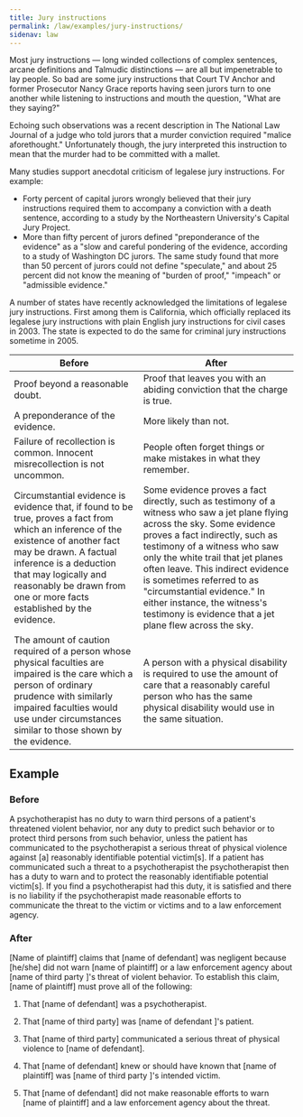 ```yaml
---
title: Jury instructions
permalink: /law/examples/jury-instructions/
sidenav: law
---
```


Most jury instructions — long winded collections of complex sentences, arcane definitions and Talmudic distinctions — are all but impenetrable to lay people. So bad are some jury instructions that Court TV Anchor and former Prosecutor Nancy Grace reports having seen jurors turn to one another while listening to instructions and mouth the question, "What are they saying?"

Echoing such observations was a recent description in The National Law Journal of a judge who told jurors that a murder conviction required "malice aforethought." Unfortunately though, the jury interpreted this instruction to mean that the murder had to be committed with a mallet.

Many studies support anecdotal criticism of legalese jury instructions. For example:

- Forty percent of capital jurors wrongly believed that their jury instructions required them to accompany a conviction with a death sentence, according to a study by the Northeastern University's Capital Jury Project.
- More than fifty percent of jurors defined "preponderance of the evidence" as a "slow and careful pondering of the evidence, according to a study of Washington DC jurors. The same study found that more than 50 percent of jurors could not define "speculate," and about 25 percent did not know the meaning of "burden of proof," "impeach" or "admissible evidence."

A number of states have recently acknowledged the limitations of legalese jury instructions. First among them is California, which officially replaced its legalese jury instructions with plain English jury instructions for civil cases in 2003\. The state is expected to do the same for criminal jury instructions sometime in 2005.

Before | After
--- | ---
Proof beyond a reasonable doubt. | Proof that leaves you with an abiding conviction that the charge is true.
A preponderance of the evidence. | More likely than not.
Failure of recollection is common. Innocent misrecollection is not uncommon. | People often forget things or make mistakes in what they remember.
Circumstantial evidence is evidence that, if found to be true, proves a fact from which an inference of the existence of another fact may be drawn. A factual inference is a deduction that may logically and reasonably be drawn from one or more facts established by the evidence. | Some evidence proves a fact directly, such as testimony of a witness who saw a jet plane flying across the sky. Some evidence proves a fact indirectly, such as testimony of a witness who saw only the white trail that jet planes often leave. This indirect evidence is sometimes referred to as "circumstantial evidence." In either instance, the witness's testimony is evidence that a jet plane flew across the sky.
The amount of caution required of a person whose physical faculties are impaired is the care which a person of ordinary prudence with similarly impaired faculties would use under circumstances similar to those shown by the evidence.  | A person with a physical disability is required to use the amount of care that a reasonably careful person who has the same physical disability would use in the same situation.

## Example

### Before

A psychotherapist has no duty to warn third persons of a patient's threatened violent behavior, nor any duty to predict such behavior or to protect third persons from such behavior, unless the patient has communicated to the psychotherapist a serious threat of physical violence against [a] reasonably identifiable potential victim[s]. If a patient has communicated such a threat to a psychotherapist the psychotherapist then has a duty to warn and to protect the reasonably identifiable potential victim[s]. If you find a psychotherapist had this duty, it is satisfied and there is no liability if the psychotherapist made reasonable efforts to communicate the threat to the victim or victims and to a law enforcement agency.

### After

[Name of plaintiff] claims that [name of defendant] was negligent because [he/she] did not warn [name of plaintiff] or a law enforcement agency about [name of third party ]'s threat of violent behavior. To establish this claim, [name of plaintiff] must prove all of the following:

1. That [name of defendant] was a psychotherapist.

2. That [name of third party] was [name of defendant ]'s patient.

3. That [name of third party] communicated a serious threat of physical violence to [name of defendant].

4. That [name of defendant] knew or should have known that [name of plaintiff] was [name of third party ]'s intended victim.

5. That [name of defendant] did not make reasonable efforts to warn [name of plaintiff] and a law enforcement agency about the threat.
